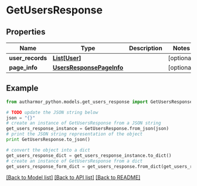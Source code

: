 # GetUsersResponse


## Properties
Name | Type | Description | Notes
------------ | ------------- | ------------- | -------------
**user_records** | [**List[User]**](User.md) |  | [optional] 
**page_info** | [**UsersResponsePageInfo**](UsersResponsePageInfo.md) |  | [optional] 

## Example

```python
from autharmor_python.models.get_users_response import GetUsersResponse

# TODO update the JSON string below
json = "{}"
# create an instance of GetUsersResponse from a JSON string
get_users_response_instance = GetUsersResponse.from_json(json)
# print the JSON string representation of the object
print GetUsersResponse.to_json()

# convert the object into a dict
get_users_response_dict = get_users_response_instance.to_dict()
# create an instance of GetUsersResponse from a dict
get_users_response_form_dict = get_users_response.from_dict(get_users_response_dict)
```
[[Back to Model list]](../README.md#documentation-for-models) [[Back to API list]](../README.md#documentation-for-api-endpoints) [[Back to README]](../README.md)



